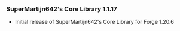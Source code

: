 ### SuperMartijn642's Core Library 1.1.17
- Initial release of SuperMartijn642's Core Library for Forge 1.20.6
